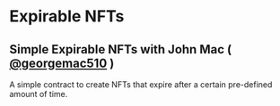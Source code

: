 # Expirable NFTs

## Simple Expirable NFTs with John Mac ( [@georgemac510](https://github.com/georgemac510) )

A simple contract to create NFTs that expire after a certain pre-defined amount of time.
